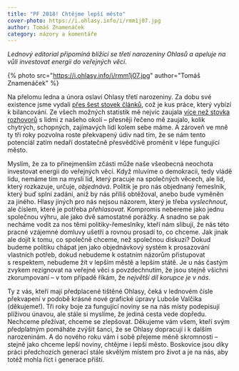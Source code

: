 ```yaml
---
title: "PF 2018! Chtějme lepší město"
cover-photo: https://i.ohlasy.info/i/rmm1j07.jpg
author: Tomáš Znamenáček
category: názory a komentáře
---
```


*Lednový editorial připomíná blížící se třetí narozeniny Ohlasů a apeluje na vůli investovat energii do veřejných věcí.*

{% photo src="https://i.ohlasy.info/i/rmm1j07.jpg" author="Tomáš Znamenáček" %}

Na přelomu ledna a února oslaví Ohlasy třetí narozeniny. Za dobu své existence jsme vydali [přes šest stovek článků](http://archiv.ohlasy.info), což je kus práce, který vybízí k bilancování. Ze všech možných statistik mě nejvíc zaujala [více než stovka rozhovorů](http://archiv.ohlasy.info/#rubrika=rozhovory) s lidmi z našeho okolí – přesněji řečeno mě zaujalo, kolik chytrých, schopných, zajímavých lidí kolem sebe máme. A zároveň ve mně ty tři roky pozvolna roste překvapený údiv nad tím, že se nám tento potenciál zatím nedaří dostatečně přesvědčivě proměnit v lépe fungující město.

Myslím, že za to přinejmenším zčásti může naše všeobecná neochota investovat energii do veřejných věcí. Když mluvíme o demokracii, tedy vládě lidu, nemáme tím na mysli lid, který pracuje na společných věcech, ale lid, který rozkazuje, určuje, *objednává*. Politik je pro nás objednaný řemeslník, který buď splní zadání, aniž by nás příliš obtěžoval, anebo bude vyměněn za jiného. Hlasy jiných pro nás nejsou názorem, který je třeba *vyslechnout*, ale číslem, které je potřeba *přehlasovat*. Kompromis nebereme jako jednu společnou výhru, ale jako dvě samostatné porážky. A snadno se pak necháme vodit za nos těmi politiky-řemeslníky, kteří nám slibují, že nás této pracné vzájemné domluvy ušetří a rovnou prosadí to, co chceme. Jak jinak ale dojít k tomu, co společně chceme, než společnou diskuzí? Dokud budeme politiku chápat jen jako objednávkový systém k prosazování vlastních potřeb, dokud nebudeme k ostatním názorům přistupovat s respektem, nebudeme žít v lepším městě a lepším státě. Je u nás častým zvykem rezignovat na veřejné věci s povzdechnutím, že jsou stejně všichni zkorumpovaní – v tom případě říkám, že *největší díl korupce je v nás*.

Ty z vás, kteří mají předplacené tištěné Ohlasy, čeká v lednovém čísle překvapení v podobě krásné nové grafické úpravy Luboše Valčika (děkujeme!). Tři roky boje za fungující noviny se na nás místy podepisují plíživou únavou, ale stále si myslíme, že jediná cesta vede dopředu. Nechceme přežívat, chceme se zlepšovat. Děkujeme vám všem, kteří svým předplatným pomáháte zvýšit šanci, že se Ohlasy dopracují i k dalším narozeninám. A do nového roku vám i sobě přejeme méně skromnosti – stejně jako chceme lepší noviny, chtějme i lepší město. Boskovice jsou díky práci předchozích generací stále skvělým místem pro život a je na nás, aby totéž mohla říct i generace příští.
